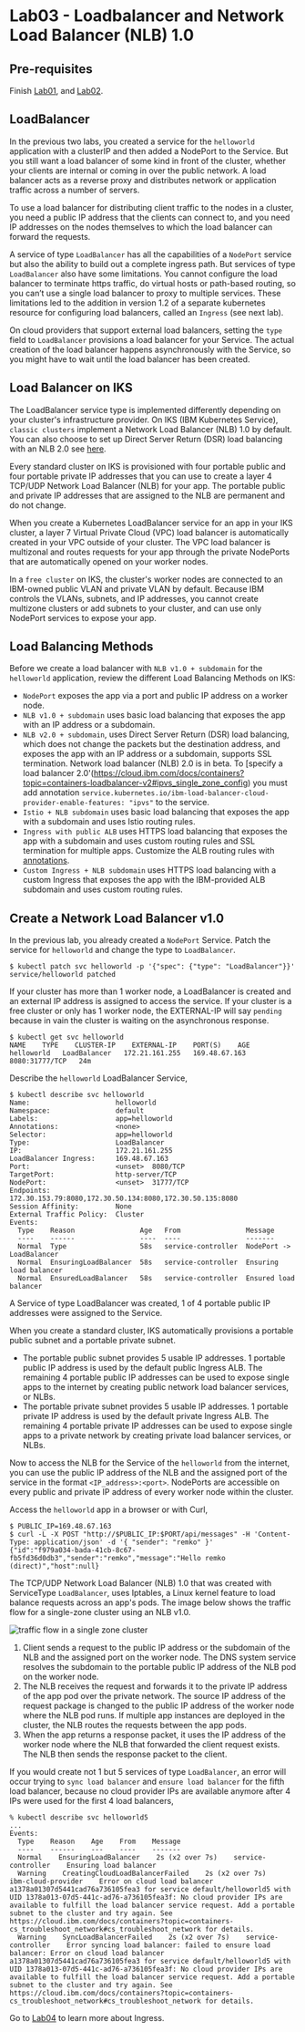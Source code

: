 # Lab03 - Loadbalancer and Network Load Balancer (NLB) 1.0

## Pre-requisites

Finish [Lab01](../Lab01/README.md), and [Lab02](../Lab02/README.md).

## LoadBalancer

In the previous two labs, you created a service for the `helloworld` application with a clusterIP and then added a NodePort to the Service. But you still want a load balancer of some kind in front of the cluster, whether your clients are internal or coming in over the public network. A load balancer acts as a reverse proxy and distributes network or application traffic across a number of servers.

To use a load balancer for distributing client traffic to the nodes in a cluster, you need a public IP address that the clients can connect to, and you need IP addresses on the nodes themselves to which the load balancer can forward the requests.

A service of type `LoadBalancer` has all the capabilities of a `NodePort` service but also the ability to build out a complete ingress path. But services of type `LoadBalancer` also have some limitations. You cannot configure the load balancer to terminate https traffic, do virtual hosts or path-based routing, so you can’t use a single load balancer to proxy to multiple services. These limitations led to the addition in version 1.2 of a separate kubernetes resource for configuring load balancers, called an `Ingress` (see next lab). 

On cloud providers that support external load balancers, setting the `type` field to `LoadBalancer` provisions a load balancer for your Service. The actual creation of the load balancer happens asynchronously with the Service, so you might have to wait until the load balancer has been created.

## Load Balancer on IKS

The LoadBalancer service type is implemented differently depending on your cluster's infrastructure provider. On IKS (IBM Kubernetes Service), `classic clusters` implement a Network Load Balancer (NLB) 1.0 by default. You can also choose to set up Direct Server Return (DSR) load balancing with an NLB 2.0 see [here](https://cloud.ibm.com/docs/containers?topic=containers-loadbalancer-v2).

Every standard cluster on IKS is provisioned with four portable public and four portable private IP addresses that you can use to create a layer 4 TCP/UDP Network Load Balancer (NLB) for your app. The portable public and private IP addresses that are assigned to the NLB are permanent and do not change. 

When you create a Kubernetes LoadBalancer service for an app in your IKS cluster, a layer 7 Virtual Private Cloud (VPC) load balancer is automatically created in your VPC outside of your cluster. The VPC load balancer is multizonal and routes requests for your app through the private NodePorts that are automatically opened on your worker nodes. 

In a `free cluster` on IKS, the cluster's worker nodes are connected to an IBM-owned public VLAN and private VLAN by default. Because IBM controls the VLANs, subnets, and IP addresses, you cannot create multizone clusters or add subnets to your cluster, and can use only NodePort services to expose your app.

## Load Balancing Methods

Before we create a load balancer with `NLB v1.0 + subdomain` for the `helloworld` application, review the different Load Balancing Methods on IKS:

- `NodePort` exposes the app via a port and public IP address on a worker node.
- `NLB v1.0 + subdomain` uses basic load balancing that exposes the app with an IP address or a subdomain.
- `NLB v2.0 + subdomain`, uses Direct Server Return (DSR) load balancing, which does not change the packets but the destination address, and exposes the app with an IP address or a subdomain, supports SSL termination. Network load balancer (NLB) 2.0 is in beta. To [specify a load balancer 2.0'(https://cloud.ibm.com/docs/containers?topic=containers-loadbalancer-v2#ipvs_single_zone_config) you must add annotation `service.kubernetes.io/ibm-load-balancer-cloud-provider-enable-features: "ipvs"` to the service.
- `Istio + NLB subdomain` uses basic load balancing that exposes the app with a subdomain and uses Istio routing rules.
- `Ingress with public ALB` uses HTTPS load balancing that exposes the app with a subdomain and uses custom routing rules and SSL termination for multiple apps. Customize the ALB routing rules with [annotations](https://cloud.ibm.com/docs/containers?topic=containers-ingress_annotation).
- `Custom Ingress + NLB subdomain` uses HTTPS load balancing with a custom Ingress that exposes the app with the IBM-provided ALB subdomain and uses custom routing rules.

## Create a Network Load Balancer v1.0

In the previous lab, you already created a `NodePort` Service. Patch the service for `helloworld` and change the type to `LoadBalancer`.

```
$ kubectl patch svc helloworld -p '{"spec": {"type": "LoadBalancer"}}'
service/helloworld patched
```

If your cluster has more than 1 worker node, a LoadBalancer is created and an external IP address is assigned to access the service. If your cluster is a free cluster or only has 1 worker node, the EXTERNAL-IP will say `pending` because in vain the cluster is waiting on the asynchronous response.

```
$ kubectl get svc helloworld
NAME    TYPE    CLUSTER-IP    EXTERNAL-IP    PORT(S)    AGE
helloworld   LoadBalancer   172.21.161.255   169.48.67.163   8080:31777/TCP   24m
```

Describe the `helloworld` LoadBalancer Service,

```
$ kubectl describe svc helloworld
Name:                     helloworld
Namespace:                default
Labels:                   app=helloworld
Annotations:              <none>
Selector:                 app=helloworld
Type:                     LoadBalancer
IP:                       172.21.161.255
LoadBalancer Ingress:     169.48.67.163
Port:                     <unset>  8080/TCP
TargetPort:               http-server/TCP
NodePort:                 <unset>  31777/TCP
Endpoints:                172.30.153.79:8080,172.30.50.134:8080,172.30.50.135:8080
Session Affinity:         None
External Traffic Policy:  Cluster
Events:
  Type    Reason                Age   From                Message
  ----    ------                ----  ----                -------
  Normal  Type                  58s   service-controller  NodePort -> LoadBalancer
  Normal  EnsuringLoadBalancer  58s   service-controller  Ensuring load balancer
  Normal  EnsuredLoadBalancer   58s   service-controller  Ensured load balancer
```

A Service of type LoadBalancer was created, 1 of 4 portable public IP addresses were assigned to the Service. 

When you create a standard cluster, IKS automatically provisions a portable public subnet and a portable private subnet. 

- The portable public subnet provides 5 usable IP addresses. 1 portable public IP address is used by the default public Ingress ALB. The remaining 4 portable public IP addresses can be used to expose single apps to the internet by creating public network load balancer services, or NLBs.
- The portable private subnet provides 5 usable IP addresses. 1 portable private IP address is used by the default private Ingress ALB. The remaining 4 portable private IP addresses can be used to expose single apps to a private network by creating private load balancer services, or NLBs.

Now to access the NLB for the Service of the `helloworld` from the internet, you can use the public IP address of the NLB and the assigned port of the service in the format `<IP_address>:<port>`. NodePorts are accessible on every public and private IP address of every worker node within the cluster.

Access the `helloworld` app in a browser or with Curl,
```
$ PUBLIC_IP=169.48.67.163
$ curl -L -X POST "http://$PUBLIC_IP:$PORT/api/messages" -H 'Content-Type: application/json' -d '{ "sender": "remko" }'
{"id":"f979a034-bada-41cb-8c67-fb5fd36d0db3","sender":"remko","message":"Hello remko (direct)","host":null}
```

The TCP/UDP Network Load Balancer (NLB) 1.0 that was created with ServiceType `LoadBalancer`, uses Iptables, a Linux kernel feature to load balance requests across an app's pods. The image below shows the traffic flow for a single-zone cluster using an NLB v1.0.

![traffic flow in a single zone cluster](../images/cs_loadbalancer_trafficflow-singlezone.png)

1. Client sends a request to the public IP address or the subdomain of the NLB and the assigned port on the worker node. The DNS system service resolves the subdomain to the portable public IP address of the NLB pod on the worker node.
2. The NLB receives the request and forwards it to the private IP address of the app pod over the private network. The source IP address of the request package is changed to the public IP address of the worker node where the NLB pod runs. If multiple app instances are deployed in the cluster, the NLB routes the requests between the app pods.
3. When the app returns a response packet, it uses the IP address of the worker node where the NLB that forwarded the client request exists. The NLB then sends the response packet to the client.

If you would create not 1 but 5 services of type `LoadBalancer`, an error will occur trying to `sync load balancer` and `ensure load balancer` for the fifth load balancer, because no cloud provider IPs are available anymore after 4 IPs were used for the first 4 load balancers,

```
% kubectl describe svc helloworld5  
...
Events:
  Type    Reason    Age    From    Message
  ----    ------    ---    ----    -------
  Normal    EnsuringLoadBalancer    2s (x2 over 7s)    service-controller    Ensuring load balancer
  Warning    CreatingCloudLoadBalancerFailed    2s (x2 over 7s)    ibm-cloud-provider    Error on cloud load balancer a1378a01307d5441cad76a736105fea3 for service default/helloworld5 with UID 1378a013-07d5-441c-ad76-a736105fea3f: No cloud provider IPs are available to fulfill the load balancer service request. Add a portable subnet to the cluster and try again. See https://cloud.ibm.com/docs/containers?topic=containers-cs_troubleshoot_network#cs_troubleshoot_network for details.
  Warning    SyncLoadBalancerFailed    2s (x2 over 7s)    service-controller    Error syncing load balancer: failed to ensure load balancer: Error on cloud load balancer a1378a01307d5441cad76a736105fea3 for service default/helloworld5 with UID 1378a013-07d5-441c-ad76-a736105fea3f: No cloud provider IPs are available to fulfill the load balancer service request. Add a portable subnet to the cluster and try again. See https://cloud.ibm.com/docs/containers?topic=containers-cs_troubleshoot_network#cs_troubleshoot_network for details.
  ```


Go to [Lab04](../Lab04/README.md) to learn more about Ingress.
